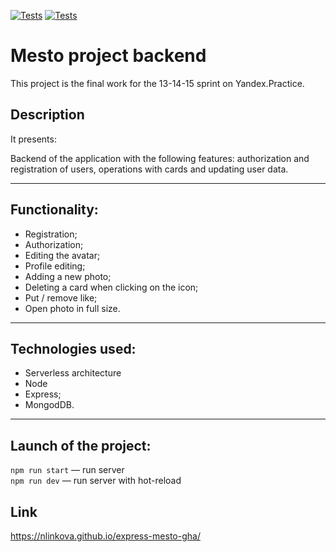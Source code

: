 [![Tests](https://github.com/NLinkova/express-mesto-gha/actions/workflows/tests-13-sprint.yml/badge.svg)](https://github.com/NLinkova/express-mesto-gha/actions/workflows/tests-13-sprint.yml) [![Tests](https://github.com/NLinkova/express-mesto-gha/actions/workflows/tests-14-sprint.yml/badge.svg)](https://github.com/NLinkova/express-mesto-gha/actions/workflows/tests-14-sprint.yml)

# Mesto project backend

This project is the final work for the 13-14-15 sprint on Yandex.Practice.

## Description

It presents:

Backend of the application with the following features: authorization and registration of users, operations with cards and updating user data.

---

## Functionality:

- Registration;
- Authorization;
- Editing the avatar;
- Profile editing;
- Adding a new photo;
- Deleting a card when clicking on the icon;
- Put / remove like;
- Open photo in full size.

---

## Technologies used:

- Serverless architecture
- Node
- Express;
- MongodDB.

---

## Launch of the project:

`npm run start` — run server  
 `npm run dev` — run server with hot-reload

## Link

https://nlinkova.github.io/express-mesto-gha/
